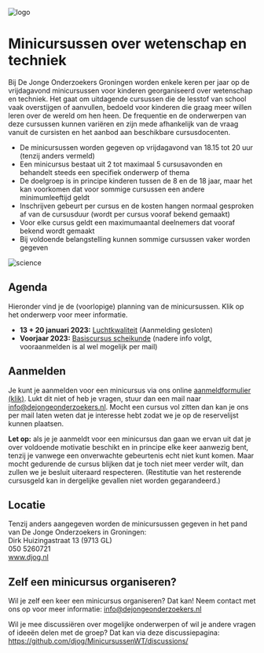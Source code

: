 ![logo](https://cloud.githubusercontent.com/assets/25673660/22806842/50171992-ef24-11e6-89bc-607339c92c05.png)
# Minicursussen over wetenschap en techniek
Bij De Jonge Onderzoekers Groningen worden enkele keren per jaar op de vrijdagavond minicursussen voor kinderen georganiseerd over wetenschap en techniek. Het gaat om uitdagende cursussen die de lesstof van school vaak overstijgen of aanvullen, bedoeld voor kinderen die graag meer willen leren over de wereld om hen heen. De frequentie en de onderwerpen van deze cursussen kunnen variëren en zijn mede afhankelijk van de vraag vanuit de cursisten en het aanbod aan beschikbare cursusdocenten.

- De minicursussen worden gegeven op vrijdagavond van 18.15 tot 20 uur (tenzij anders vermeld)
- Een minicursus bestaat uit 2 tot maximaal 5 cursusavonden en behandelt steeds een specifiek onderwerp of thema
- De doelgroep is in principe kinderen tussen de 8 en de 18 jaar, maar het kan voorkomen dat voor sommige cursussen een andere minimumleeftijd geldt
- Inschrijven gebeurt per cursus en de kosten hangen normaal gesproken af van de cursusduur (wordt per cursus vooraf bekend gemaakt)
- Voor elke cursus geldt een maximumaantal deelnemers dat vooraf bekend wordt gemaakt
- Bij voldoende belangstelling kunnen sommige cursussen vaker worden gegeven

![science](https://cloud.githubusercontent.com/assets/25673660/22808370/d6e8732e-ef2b-11e6-9119-9c2a05962913.png)

## Agenda
Hieronder vind je de (voorlopige) planning van de minicursussen. Klik op het onderwerp voor meer informatie.

- **13 + 20 januari 2023:** [Luchtkwaliteit](/Luchtkwaliteit/README.md) (Aanmelding gesloten)
- **Voorjaar 2023:** [Basiscursus scheikunde](/Scheikunde/readme.md) (nadere info volgt, vooraanmelden is al wel mogelijk per mail)

## Aanmelden
Je kunt je aanmelden voor een minicursus via ons online [aanmeldformulier (klik)](https://forms.gle/RNTqjQwH7XCsQadw9/). Lukt dit niet of heb je vragen, stuur dan een mail naar info@dejongeonderzoekers.nl. Mocht een cursus vol zitten dan kan je ons per mail laten weten dat je interesse hebt zodat we je op de reservelijst kunnen plaatsen.

**Let op:** als je je aanmeldt voor een minicursus dan gaan we ervan uit dat je over voldoende motivatie beschikt en in principe elke keer aanwezig bent, tenzij je vanwege een onverwachte gebeurtenis echt niet kunt komen. Maar mocht gedurende de cursus blijken dat je toch niet meer verder wilt, dan zullen we je besluit uiteraard respecteren. (Restitutie van het resterende cursusgeld kan in dergelijke gevallen niet worden gegarandeerd.)

## Locatie
Tenzij anders aangegeven worden de minicursussen gegeven in het pand van De Jonge Onderzoekers in Groningen:
<br>Dirk Huizingastraat 13 (9713 GL)
<br>050 5260721
<br>www.djog.nl

## Zelf een minicursus organiseren?
Wil je zelf een keer een minicursus organiseren? Dat kan! Neem contact met ons op voor meer informatie: info@dejongeonderzoekers.nl

Wil je mee discussiëren over mogelijke onderwerpen of wil je andere vragen of ideeën delen met de groep? Dat kan via deze discussiepagina: https://github.com/djog/MinicursussenWT/discussions/
